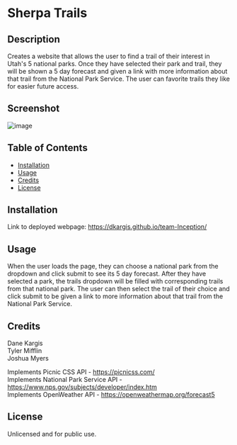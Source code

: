 # Sherpa Trails

## Description
Creates a website that allows the user to find a trail of their interest in Utah's 5 national parks. Once they have selected their park and trail, they will be shown a 5 day forecast and given a link with more information about that trail from the National Park Service. The user can favorite trails they like for easier future access.

## Screenshot
![image](https://user-images.githubusercontent.com/122832005/231025976-760683b3-b37f-430b-9e3d-f89b4d9f9863.png)


## Table of Contents
- [Installation](#installation)
- [Usage](#usage)
- [Credits](#credits)
- [License](#license)

## Installation
Link to deployed webpage: https://dkargis.github.io/team-Inception/ 

## Usage
When the user loads the page, they can choose a national park from the dropdown and click submit to see its 5 day forecast. After they have selected a park, the trails dropdown will be filled with corresponding trails from that national park. The user can then select the trail of their choice and click submit to be given a link to more information about that trail from the National Park Service.


## Credits
Dane Kargis  
Tyler Mifflin  
Joshua Myers  
  
Implements Picnic CSS API - https://picnicss.com/  
Implements National Park Service API - https://www.nps.gov/subjects/developer/index.htm  
Implements OpenWeather API - https://openweathermap.org/forecast5

## License
Unlicensed and for public use.
